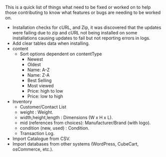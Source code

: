 This is a quick list of things what need to be fixed or worked on to help those contributing to know what features or bugs are needing to be worked on.

- Installation checks for cURL, and Zip, it was discovered that the updates were failing due to zip and cURL not being installed on some installations causing updates to fail but not reporting errors in logs.
- Add clear tables data when installing.
- content
  - Sort options dependent on contentType
    - Newest
    - Oldest
    - Name: A-Z
    - Name: Z-A
    - Best Selling
    - Most viewed
    - Price: high to low
    - Price: low to high
- Inventory
  - Customer/Contact List
  - weight : Weight.
  - width,height,length : Dimensions (W x H x L).
  - mid (references from choices): Manufacturer/Brand (with logo).
  - condition (new, used) : Condition.
  - Transaction Log.
- Import Catalogue from CSV.
- Import databases from other systems (WordPress, CubeCart, osCommerce, etc.).
